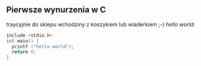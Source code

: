 ## Pierwsze wynurzenia w C

traycyjnie do sklepu wchodziny z koszykiem lub wiaderkiem ;-)
*hello world*:

```c
include <stdio.h>
int main() {
  printf ("hello world");
  return 0;
}
```
